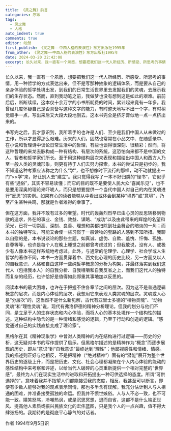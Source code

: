 ```yaml
---
title: 《灵之舞》前言
categories: 序跋
tags:
  - 灵之舞
  - 人格
auto_indent: true
comments: true
editor: 皎然
first_publish: 《灵之舞——中西人格的表演性》东方出版社1995年
from_other: 《灵之舞——中西人格的表演性》东方出版社1995年
date: 2024-03-20 22:42:08
excerpt: 长久以来，我一直有一个夙愿，想要把我们这一代人所经历、所感受、所思考的事情，用一种哲学的方式表达出来，但不是写那种抽象的逻辑体系，而是要从自己的亲身体验的哲学处境出发，到我们的日常生活世界里去发掘我们的灵魂，去展示我们的生存状态。然而，直到我动笔之前，我做梦也没有想到这是如此的艰难。前前后后，断断续续，这本仅十余万字的小书所耗费的时间，累计起来竟有一年多。我曾经几度怀疑自己是否具备写这种文字的能力，有时整天地写不出一个字，有时稍觉顺手一点，写出来后又大段大段地删去。这本书完全是挤牙膏似地一点一点挤出来的。
---
```

长久以来，我一直有一个夙愿，想要把我们这一代人所经历、所感受、所思考的事情，用一种哲学的方式表达出来，但不是写那种抽象的逻辑体系，而是要从自己的亲身体验的哲学处境出发，到我们的日常生活世界里去发掘我们的灵魂，去展示我们的生存状态。然而，直到我动笔之前，我做梦也没有想到这是如此的艰难。前前后后，断断续续，这本仅十余万字的小书所耗费的时间，累计起来竟有一年多。我曾经几度怀疑自己是否具备写这种文字的能力，有时整天地写不出一个字，有时稍觉顺手一点，写出来后又大段大段地删去。这本书完全是挤牙膏似地一点一点挤出来的。

书写完之后，我才意识到，我所着手的也许是人们、至少是我们中国人从未做过的工作，所以才显得那么艰难。历来的人们，固然也常常在小品文中、在随感录中、在小说和哲理诗中谈论日常生活中的哲理，有些也谈得很深刻、很精彩；然而，将这种哲理的来龙去脉构成一种有结构、有层次的系统，这恐怕向来都不是中国的文人、智者和哲学家们所长。至于用这种结构层次来表现和描绘出中国人和西方人乃至一般人类的灵魂形象，则更有待于人们去努力探索。本书的尝试只是初步的。我不知道这种考察应该称之为什么“学”，也不想像时下流行的那样，动不动就提出一门“××学”来，好让别人去“建立”。我只觉得我写了一本不好归类的“怪书”，它似乎有些“通俗”，其实不容易读懂；而它的目的既不是要使人民大众“喜闻乐见”，也不是要用深奥的理论来吓唬人，而只是想要提供一个当代中国人对自己的内在灵魂进行“反思”的实例。如果有心的读者能够从中看出或体会到某种“境界”或“意境”，乃至产生某种共鸣，那就是作者难得的幸事了。

但在这方面，我并不敢有过多的奢望。时代的轰轰烈烈早已由心灵的反思转移到物欲的追求，外在的事业、金钱、效益、谋略、“成功”以及由此带来的辉煌的名望和荣光，已将一切崇高、深刻、良善、理想和美都扫除到社会舞台的暗淡的一角；而本书的独特写法，可能又会使一些习惯于一般读物的套路的人感到不知所措。我聊以自慰的是，本书说谈论的那些主题，如真诚、虚伪、自欺、羞愧、忏悔、孤独、自尊等等，也许是每个人在晚上睡觉之前都曾考虑过的；但我敢说，没有人、或极少有人像本书这样系统地考虑过。此外，与通常的伦理学、心理学、社会学或人生哲学的著作不同，本书一方面贯穿着中、西文化心理的历史比较，另一方面又以人的自我意识、人格和自由这样一些纯哲学概念的分析为构架，并最终落实到我们这代人（包括我本人）的自我分析、自我咀嚼和自我反省之上，而我们这代人的独特而复杂的经历，也许恰好是值得如此郑重其事地加以反思的。

阅读本书的最大困难，也许在于把握不住各章节之间的层次。因为这不是普通逻辑概念的层次，而是内心体验的层次，我想用它来表现人类灵魂的层次。灵魂或人心是“分层次”的，这当然不是什么新见解，古代有亚里士多德的“植物灵魂”、“动物灵魂”和“理性灵魂”说，现代有弗洛伊德的精神分析理论。但我的划分与他们不同，是立足于人的生存状态和内心体验，而将人心的基本处境作一个结构性的描述。这种结构中隐含的是一种情绪和感觉的逻辑，乃至于行动和创造的逻辑。“感觉通过自己的实践直接变成了理论家”。

黑格尔在其《精神现象学》中曾对人类精神的内在结构进行过逻辑——历史的分析，这无疑对本书的写作提供了启示。但黑格尔描述的是精神作为“概念”而逐步展现的历史，即从“意识”到“自我意识”最终达到“理性”；他鄙视感性和情绪、情感。我的描述则正好与他相反，不是把精神（“绝对精神”）固有的“潜能”展开为整个世界历史的逐级上升，而是把历史、文化、社会心理都凝聚在个人内心体验的能动的感性结构中来考察和评述，以给当代人破碎的心灵重新提供一个相对完整的“世界感”，最终为人们在现实生活中的进取和开拓提出一种可供选择的态度。所谓“可供选择的”，意味着我并不指望人们都能接受我的态度，相反，我甚至可以断言，即便有少数人能够对我的观点表示同情，那也多半含有误解。我充分估计到人与人相通的困难，并准备接受孤独的命运。但我并不愤世嫉俗。人与人不必一致，也不可能一致。嬉笑怒骂，冷嘲热讽，或是沉思冥想，退而自省，这都不是什么端正世风、提高他人素质或振兴民族文化的宏伟蓝图，只是我个人的一点兴趣，值不得大肆张扬的。我期待的是彻底平心静气的对话者。

作者
1994年9月5日识
